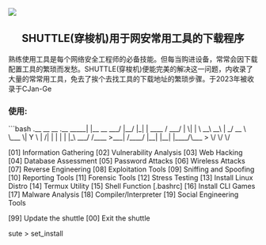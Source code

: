 [![](https://img.shields.io/badge/NACG_CJanGe-shuttle-purple)](http://github.com/NACG-Mohr/CJan-Ge)
<h2 align="center">SHUTTLE(穿梭机)用于网安常用工具的下载程序 </h2>
熟练使用工具是每个网络安全工程师的必备技能。但每当购进设备，常常会因下载配置工具的繁琐而发愁。SHUTTLE(穿梭机)便能完美的解决这一问题，内收录了大量的常常用工具，免去了挨个去找工具的下载地址的繁琐步骤。于2023年被收录于CJan-Ge
<h3>使用:</h3>
```bash
.__            __    __  .__
  _____|  |__  __ ___/  |__/  |_|  |   ____
 /  ___/  |  \|  |  \   __\   __\  | _/ __ \
 \___ \|   Y  \  |  /|  |  |  | |  |_\  ___/
/____  >___|  /____/ |__|  |__| |____/\___  >
     \/     \/                            \/

   [01] Information Gathering
   [02] Vulnerability Analysis
   [03] Web Hacking
   [04] Database Assessment
   [05] Password Attacks
   [06] Wireless Attacks
   [07] Reverse Engineering
   [08] Exploitation Tools
   [09] Sniffing and Spoofing
   [10] Reporting Tools
   [11] Forensic Tools
   [12] Stress Testing
   [13] Install Linux Distro
   [14] Termux Utility
   [15] Shell Function [.bashrc]
   [16] Install CLI Games
   [17] Malware Analysis                                                      [18] Compiler/Interpreter
   [19] Social Engineering Tools

   [99] Update the shuttle
   [00] Exit the shuttle

sute > set_install
```